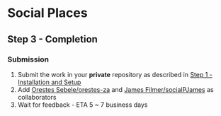 # Social Places
## Step 3 - Completion
### Submission
1. Submit the work in your **private** repository as described in [Step 1 - Installation and Setup](./.readme/Step%201%20-%20Installation%20and%20setup.md)
2. Add [Orestes Sebele/orestes-za](orestes@socialplaces.io) and [James Filmer/socialPJames](james@socialplaces.io) as collaborators
3. Wait for feedback - ETA 5 ~ 7 business days
